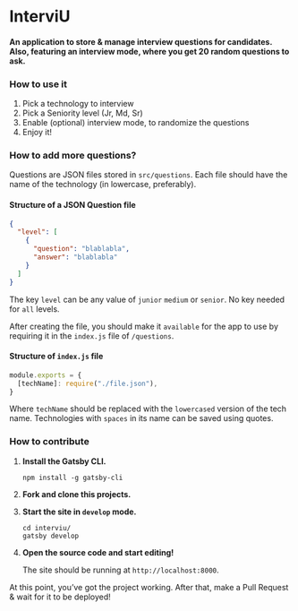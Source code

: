# InterviU

#### An application to store & manage interview questions for candidates. Also, featuring an interview mode, where you get 20 random questions to ask.

### How to use it

1. Pick a technology to interview
2. Pick a Seniority level (Jr, Md, Sr)
3. Enable (optional) interview mode, to randomize the questions
4. Enjoy it!

### How to add more questions?

Questions are JSON files stored in `src/questions`. Each file should have the name of the technology (in lowercase, preferably).

#### Structure of a JSON Question file

```json
{
  "level": [
    {
      "question": "blablabla",
      "answer": "blablabla"
    }
  ]
}
```

The key `level` can be any value of `junior` `medium` or `senior`. No key needed for `all` levels.

After creating the file, you should make it `available` for the app to use by requiring it in the `index.js` file of `/questions`.

#### Structure of `index.js` file

```js
module.exports = {
  [techName]: require("./file.json"),
}
```

Where `techName` should be replaced with the `lowercased` version of the tech name. Technologies with `spaces` in its name can be saved using quotes.

### How to contribute

1. **Install the Gatsby CLI.**

   ```shell
   npm install -g gatsby-cli
   ```

2. **Fork and clone this projects.**

3. **Start the site in `develop` mode.**

   ```shell
   cd interviu/
   gatsby develop
   ```

4. **Open the source code and start editing!**

   The site should be running at `http://localhost:8000`.

At this point, you’ve got the project working. After that, make a Pull Request & wait for it to be deployed!

